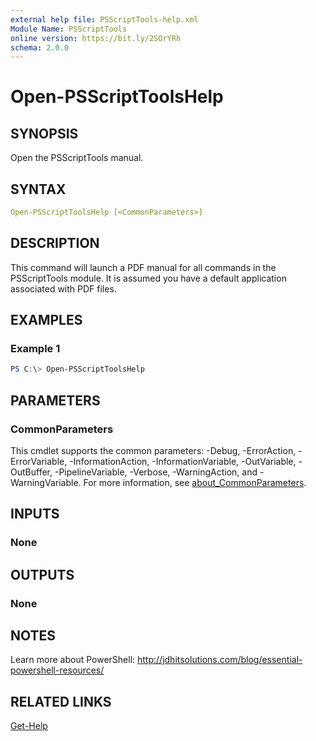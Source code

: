 ```yaml
---
external help file: PSScriptTools-help.xml
Module Name: PSScriptTools
online version: https://bit.ly/2SOrYRh
schema: 2.0.0
---
```


# Open-PSScriptToolsHelp

## SYNOPSIS

Open the PSScriptTools manual.

## SYNTAX

```yaml
Open-PSScriptToolsHelp [<CommonParameters>]
```

## DESCRIPTION

This command will launch a PDF manual for all commands in the PSScriptTools module. It is assumed you have a default application associated with PDF files.

## EXAMPLES

### Example 1

```powershell
PS C:\> Open-PSScriptToolsHelp
```

## PARAMETERS

### CommonParameters

This cmdlet supports the common parameters: -Debug, -ErrorAction, -ErrorVariable, -InformationAction, -InformationVariable, -OutVariable, -OutBuffer, -PipelineVariable, -Verbose, -WarningAction, and -WarningVariable. For more information, see [about_CommonParameters](http://go.microsoft.com/fwlink/?LinkID=113216).

## INPUTS

### None

## OUTPUTS

### None

## NOTES

Learn more about PowerShell: http://jdhitsolutions.com/blog/essential-powershell-resources/

## RELATED LINKS

[Get-Help]()
